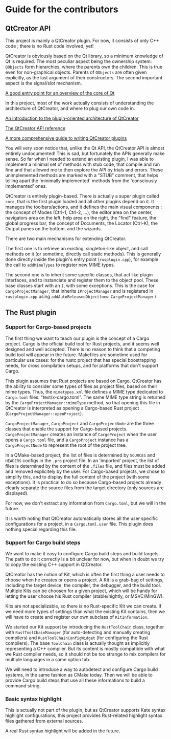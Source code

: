 # Guide for the contributors

## QtCreator API

This project is mainly a QtCreator plugin. For now, it consists of only C++
code ; there is no Rust code involved, yet!

QtCreator is obviously based on the Qt library, so a minimum knowledge of Qt is
required. The most peculiar aspect being the ownership system: `QObjects` form
hierarchies, where the parents own the children. This is true even for
non-graphical objects. Parents of `QObjects` are often given explicitly, as the
last argument of their constructors. The second important aspect is the
signal/slot mechanism.

[A good entry point for an overview of the core of Qt](http://doc.qt.io/qt-5/topics-core.html)

In this project, most of the work actually consists of understanding the
architecture of QtCreator, and where to plug our own code in.

[An introduction to the plugin-oriented architecture of QtCreator](https://doc-snapshots.qt.io/qtcreator-extending/creating-plugins.html)

[The QtCreator API reference](https://doc-snapshots.qt.io/qtcreator-extending/qtcreator-api.html)

[A more comprehensive guide to writing QtCreator plugins](http://www.vcreatelogic.com/downloads/files/Writing-Qt-Creator-Plugins.pdf)

You will very soon notice that, unlike the Qt API, the QtCreator API is almost
entirely undocumented! This is sad, but fortunately the APIs generally make
sense. So far when I needed to extend an existing plugin, I was able to
implement a minimal set of methods with stub code, that compile and run fine
and that allowed me to then explore the API by trials and errors. These
unimplemented methods are marked with a "STUB" comment, that helps telling
apart the 'minimally implemented' methods from the 'consciously implemented'
ones.

QtCreator is entirely plugin-based. There is actually a super plugin called
`core`, that is the first plugin loaded and all other plugins depend on it. It
manages the toolbars/actions, and it defines the main visual components : the
concept of Modes (Ctrl-1, Ctrl-2, ...), the editor area on the center,
navigators area on the left, help area on the right, the "find" feature, the
global progress bar, the concept of Documents, the Locator (Ctrl-K), the Output
panes on the bottom, and the wizards.

There are two main mechanisms for extending QtCreator.

The first one is to retrieve an existing, singleton-like object, and call
methods on it (or sometime, directly call static methods). This is generally
done directly inside the plugin's entry point (`rusplugin.cpp`), for example
the call to `addMimeTypes` to register new MIME types.

The second one is to inherit some specific classes, that act like plugin
interfaces, and to instanciate and register them to the object pool. These base
classes start with an `I`, with some exceptions. This is the case for
`CargoProjectManager`, that inherits `IProjectManager` and is registered in
`rustplugin.cpp` using `addAutoReleasedObject(new CargoProjectManager)`.

## The Rust plugin

### Support for Cargo-based projects

The first thing we want to teach our plugin is the concept of a Cargo project.
Cargo is the official build tool for Rust projects, and it seems well designed
and well accepted. There is no reason to think that a competing build tool will
appear in the future. Makefiles are sometime used for particular use cases: for
the rustc project that has special boostrapping needs, for cross compilation
setups, and for platforms that don't support Cargo.

This plugin assumes that Rust projects are based on Cargo. QtCreator has the
ability to consider some types of files as project files, based on their mime
types. Thus, the `mimetypes.xml` file defines a MIME type dedicated to
`Cargo.toml` files: "text/x-cargo.toml". The same MIME type string is returned
by the `CargoProjectManager::mimeType` method, so that opening this file in
QtCreator is interpreted as opening a Cargo-based Rust project
(`CargoProjectManager::openProject`).

`CargoProjectManager`, `CargoProject` and `CargoProjectNode` are the three
classes that enable the support for Cargo-based projects. `CargoProjectManager`
creates an instance of `CargoProject` when the user opens a `Cargo.toml` file,
and a `CargoProject` instance has a `CargoProjectNode` to represent the root of
the project tree.

In a QMake-based project, the list of files is determined by `SOURCES` and
`HEADERS` configs in the `.pro` project file. In an 'imported' project, the
list of files is determined by the content of the `.files` file, and files must
be added and removed explicitely by the user. For Cargo-based projects, we
chose to simplify this, and to display the full content of the project (with
some exceptions). It is practical to do so because Cargo-based projects already
clearly separate the source files from the target directory (only sources are
displayed).

For now, we don't extract any information from `Cargo.toml`, but we will in the
future.

It is worth noting that QtCreator automatically stores all the user specific
configurations for a project, in a `Cargo.toml.user` file. This plugin does
nothing special regarding this file.

### Support for Cargo build steps

We want to make it easy to configure Cargo build steps and build targets. The
path to do it correctly is a bit unclear for now, but when in doubt we try to
copy the existing C++ support in QtCreator.

QtCreator has the notion of Kit, which is often the first thing a user needs to
choose when he creates or opens a project. A Kit is a grab-bag of settings,
including the target device, the compiler, the debugger, and the build tool.
Multiple Kits can be choosen for a given project, which will be handy for
letting the user choose his Rust compiler (stable/nightly, or MSVC/MinGW).

Kits are not specializable, so there is no Rust-specific Kit we can create. If
we need more types of settings than what the existing Kit contains, then we
will have to create and register our own subclass of `KitInformation`.

We started our Kit support by introducing the `RustToolChain` class, together
with `RustToolChainManager` (for auto-detecting and manually creating
compilers) and `RustToolChainConfigWidget` (for configuring the Rust
compilers). The base `ToolChain` class is actually thought as implicitly
representing a C++ compiler. But its content is mostly compatible with what we
Rust compiler needs, so it should not be too strange to mix compilers for
multiple languages in a same option tab.

We will need to introduce a way to autodetect and configure Cargo build
systems, in the same fashion as CMake today. Then we will be able to provide
Cargo build steps that use all these informations to build a command string.

### Basic syntax highlight

This is actually not part of the plugin, but as QtCreator supports Kate syntax
highlight configurations, this project provides Rust-related highlight syntax
files gathered from external sources.

A real Rust syntax highlight will be added in the future.
